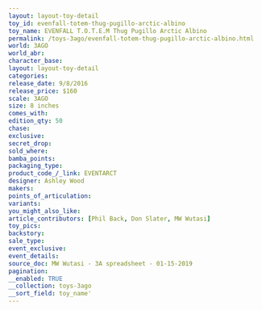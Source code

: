 ```yaml
---
layout: layout-toy-detail 
toy_id: evenfall-totem-thug-pugillo-arctic-albino
toy_name: EVENFALL T.O.T.E.M Thug Pugillo Arctic Albino
permalink: /toys-3ago/evenfall-totem-thug-pugillo-arctic-albino.html
world: 3AGO
world_abr: 
character_base: 
layout: layout-toy-detail
categories: 
release_date: 9/8/2016
release_price: $160 
scale: 3AGO
size: 8 inches
comes_with: 
edition_qty: 50
chase: 
exclusive: 
secret_drop: 
sold_where: 
bamba_points: 
packaging_type: 
product_code_/_link: EVENTARCT
designer: Ashley Wood
makers: 
points_of_articulation: 
variants: 
you_might_also_like: 
article_contributors: [Phil Back, Don Slater, MW Wutasi]
toy_pics: 
backstory: 
sale_type: 
event_exclusive: 
event_details: 
source_doc: MW Wutasi - 3A spreadsheet - 01-15-2019
pagination: 
__enabled: TRUE
__collection: toys-3ago
__sort_field: toy_name'
---
```

